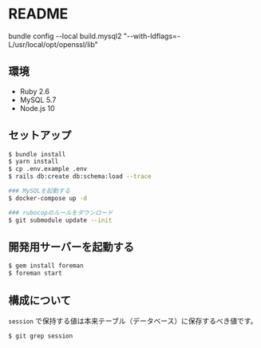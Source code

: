 # README
bundle config --local build.mysql2 "--with-ldflags=-L/usr/local/opt/openssl/lib"

## 環境

- Ruby 2.6
- MySQL 5.7
- Node.js 10

## セットアップ

```sh
$ bundle install
$ yarn install
$ cp .env.example .env
$ rails db:create db:schema:load --trace

### MySQLを起動する
$ docker-compose up -d

### rubocopのルールをダウンロード
$ git submodule update --init
```

## 開発用サーバーを起動する

```sh
$ gem install foreman
$ foreman start
```

## 構成について

`session` で保持する値は本来テーブル（データベース）に保存するべき値です。

```sh
$ git grep session
```

